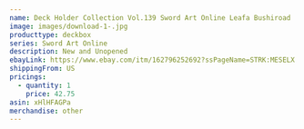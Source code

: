 ```yaml
---
name: Deck Holder Collection Vol.139 Sword Art Online Leafa Bushiroad
image: images/download-1-.jpg
producttype: deckbox
series: Sword Art Online
description: New and Unopened
ebayLink: https://www.ebay.com/itm/162796252692?ssPageName=STRK:MESELX:IT&_trksid=p3984.m1555.l2649
shippingFrom: US
pricings:
  - quantity: 1
    price: 42.75
asin: xHlHFAGPa
merchandise: other
---
```

